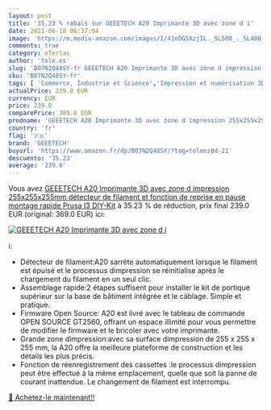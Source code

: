 ```yaml
---
layout: post
title: '35.23 % rabais sur GEEETECH A20 Imprimante 3D avec zone d i'
date: 2021-06-18 06:37:04
image: 'https://m.media-amazon.com/images/I/41eDG5XzjIL._SL500_._SL400_.jpg'
comments: true
category: ofertas
author: 'tole.es'
slug: 'B07N2Q48SY-fr GEEETECH A20 Imprimante 3D avec zone d impression...'
sku: 'B07N2Q48SY-fr'
tags: [ 'Commerce, Industrie et Science','Impression et numérisation 3D','Imprimantes 3D','geeetech', ]
actualPrice: 239.0 EUR
currency: EUR
price: 239.0
comparePrice: 369.0 EUR
prodname: 'GEEETECH A20 Imprimante 3D avec zone d impression 255x255x255mm  détecteur de filament et fonction de reprise en pause  montage rapide Prusa I3 DIY-Kit'
country: 'fr'
flag: '🇫🇷'
brand: 'GEEETECH'
buyurl: 'https://www.amazon.fr/dp/B07N2Q48SY/?tag=tolees0d-21'
descuento: '35.23'
average: '239.0'
---
```


Vous avez [GEEETECH A20 Imprimante 3D avec zone d impression 255x255x255mm  détecteur de filament et fonction de reprise en pause  montage rapide Prusa I3 DIY-Kit](https://www.amazon.fr/dp/B07N2Q48SY/?tag=tolees0d-21)  à  35.23 % de réduction, prix final  239.0 EUR (original: 369.0 EUR) ici:

[![GEEETECH A20 Imprimante 3D avec zone d i](https://m.media-amazon.com/images/I/41eDG5XzjIL._SL500_._SL400_.jpg)](https://www.amazon.fr/dp/B07N2Q48SY/?tag=tolees0d-21)

ℹ️:

- Détecteur de filament:A20 sarrête automatiquement lorsque le filament est épuisé et le processus dimpression se réinitialise après le chargement du filament en un seul clic.
- Assemblage rapide:2 étapes suffisent pour installer le kit de portique supérieur sur la base de bâtiment intégrée et le câblage. Simple et pratique.
- Firmware Open Source: A20 est livré avec le tableau de commande OPEN SOURCE GT2560, offrant un espace illimité pour vous permettre de modifier le firmware et le bricoler avec votre imprimante.
- Grande zone dimpression:avec sa surface dimpression de 255 x 255 x 255 mm, la A20 offre la meilleure plateforme de construction et les détails les plus précis.
- Fonction de réenregistrement des cassettes :le processus dimpression peut être effectué à la même emplacement, quelle que soit la panne de courant inattendue. Le changement de filament est interrompu.

[🛒 Achetez-le maintenant!!](https://www.amazon.fr/dp/B07N2Q48SY/?tag=tolees0d-21)

